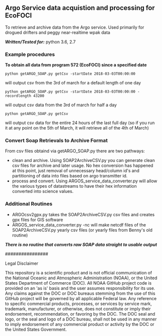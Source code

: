 ## Argo Service data acquistion and processing for EcoFOCI

To retrieve and archive data from the Argo service.  Used primarily for drogued drifters and peggy near-realtime wpak data

***Written/Tested for:*** python 3.6, 2.7

### Example procedures

**To obtain all data from program 572 (EcoFOCI) since a specified date**

`python getARGO_SOAP.py getCsv -startDate 2018-03-03T00:00:00`

will output csv from the 3rd of march for a default length of one day

`python getARGO_SOAP.py getCsv -startDate 2018-03-03T00:00:00 -recordlength 43200 `

will output csv data from the 3rd of march for half a day

`python getARGO_SOAP.py getCsv`

will output csv data for the entire 24 hours of the last full day (so if you run it at any point on the 5th of March, it will retrieve all of the 4th of March)

### Convert Soap Retrievals to Archive Format

From csv files obtaind via getARGO_SOAP.py there are two pathways:
- clean and archive.  Using SOAP2ArchiveCSV.py you can generate clean csv files for archive and later usage.  No hex conversion has happened at this point, just removal of unnecessary head/column id's and partitioning of data into files based on argo transmitter id.
- process and convert.  Using ARGOS_service_data_converter.py will allow the various types of datastreams to have their hex information converted into science values.

### Additional Routines
- ARGOcsv2gpx.py takes the SOAP2ArchiveCSV.py csv files and creates gpx files for GIS software
- ARGOS_service_data_converter.py -nc will make netcdf files of the SOAP2ArchiveCSV.py yearly csv files (or yearly files from Benny's old routine)

***There is no routine that converts raw SOAP data straight to usable output***

################

Legal Disclaimer

This repository is a scientific product and is not official communication of the National Oceanic and Atmospheric Administration (NOAA), or the United States Department of Commerce (DOC). All NOAA GitHub project code is provided on an 'as is' basis and the user assumes responsibility for its use. Any claims against the DOC or DOC bureaus stemming from the use of this GitHub project will be governed by all applicable Federal law. Any reference to specific commercial products, processes, or services by service mark, trademark, manufacturer, or otherwise, does not constitute or imply their endorsement, recommendation, or favoring by the DOC. The DOC seal and logo, or the seal and logo of a DOC bureau, shall not be used in any manner to imply endorsement of any commercial product or activity by the DOC or the United States Government.